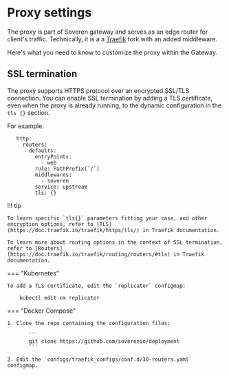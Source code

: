 <!-- Google Tag Manager -->
<script>(function(w,d,s,l,i){w[l]=w[l]||[];w[l].push({'gtm.start':
new Date().getTime(),event:'gtm.js'});var f=d.getElementsByTagName(s)[0],
j=d.createElement(s),dl=l!='dataLayer'?'&l='+l:'';j.async=true;j.src=
'https://www.googletagmanager.com/gtm.js?id='+i+dl;f.parentNode.insertBefore(j,f);
})(window,document,'script','dataLayer','GTM-TCK46V7');</script>
<!-- End Google Tag Manager --> 

# Proxy settings

The proxy is part of Soveren gateway and serves as an edge router for client's traffic.
Technically, it is a a [Traefik](https://doc.traefik.io/traefik/) fork with an added middleware.

Here's what you need to know to customize the proxy within the Gateway.

## SSL termination

The proxy supports HTTPS protocol over an encrypted SSL/TLS connection.
You  can enable SSL termination by adding a TLS certificate, even when the proxy is already running, to the dynamic configuration in the ``tls {}`` section.

For example:

       http:
         routers:
           defaults:
             entryPoints:
               - web
             rule: PathPrefix(`/`)
             middlewares:
               - soveren
             service: upstream
             tls: {}

!!! tip
   
    To learn specific `tls{}` parameters fitting your case, and other encryption options, refer to [TLS](https://doc.traefik.io/traefik/https/tls/) in Traefik documentation.
    
    To learn more about routing options in the context of SSL termination, refer to [Routers](https://doc.traefik.io/traefik/routing/routers/#tls) in Traefik documentation.

=== "Kubernetes"

    To add a TLS certificate, edit the `replicator` configmap:
   
        kubectl edit cm replicator

=== "Docker Compose"

    1. Clone the repo containing the configuration files:
           
           ```
           git clone https://github.com/soverenio/deployment
           ```
           
    2. Edit the `configs/traefik_configs/conf.d/30-routers.yaml` configmap.





